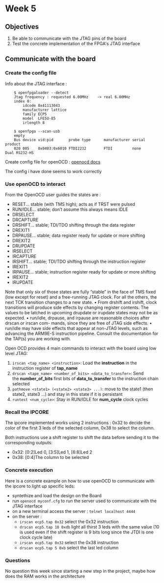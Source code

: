 # Week 5


## Objectives

1. Be able to communicate with the JTAG pins of the board
2. Test the concrete implementation of the FPGA's JTAG interface


## Communicate with the board

### Create the config file

Info about the JTAG interface : 

```shell
    $ openfpgaloader --detect
    Jtag frequency : requested 6.00MHz    -> real 6.00MHz   
    index 0:
        idcode 0x41113043
        manufacturer lattice
        family ECP5
        model  LFE5U-85
        irlength 8
```

```shell
    $ openfpga --scan-usb
    empty
    Bus device vid:pid       probe type      manufacturer serial               product
    020 005    0x0403:0x6010 FTDI2232        FTDI         none                 Dual RS232-HS
```

Create config file for openOCD : [openocd docs](https://openocd.org/doc/html/Config-File-Guidelines.html)

The config i have done seems to work correctly

### Use openOCD to interact

From the OpenOCD user guides the states are : 

- RESET... stable (with TMS high); acts as if TRST were pulsed
- RUN/IDLE... stable; don’t assume this always means IDLE
- DRSELECT
- DRCAPTURE
- DRSHIFT... stable; TDI/TDO shifting through the data register
- DREXIT1
- DRPAUSE... stable; data register ready for update or more shifting
- DREXIT2
- DRUPDATE
- IRSELECT
- IRCAPTURE
- IRSHIFT... stable; TDI/TDO shifting through the instruction register
- IREXIT1
- IRPAUSE... stable; instruction register ready for update or more shifting
- IREXIT2
- IRUPDATE

Note that only six of those states are fully “stable” in the face of TMS fixed (low except
for reset) and a free-running JTAG clock. For all the others, the next TCK transition
changes to a new state.
• From drshift and irshift, clock transitions will produce side effects by changing
register contents. The values to be latched in upcoming drupdate or irupdate states
may not be as expected.
• run/idle, drpause, and irpause are reasonable choices after drscan or irscan com-
mands, since they are free of JTAG side effects.
• run/idle may have side effects that appear at non-JTAG levels, such as advancing
the ARM9E-S instruction pipeline. Consult the documentation for the TAP(s) you are
working with.  

Open OCD provides 4 main commands to interact with the board using low level JTAG:  

1. ```irscan <tap_name> <instruction>```: Load the **instruction** in the instruction register of **tap_name**
2. ```drscan <tape_name> <number_of_bits> <data_to_transfer>```: Send  
   the **number_of_bits** first bits of **data_to_transfer** to the 
   instruction chain selected
3. ```pathmove <state1> (<state2> <state3> ...)```: move to the state1 (then state2, state3 ...) and stay in this state if it is persistant
4. ```runtest <num_cycle>```: Stay in RUN/IDLE for **num_cycle** clock cycles

### Recall the IPCORE

The ipcore implemented works using 2 instructions : 0x32 to decide the color of the first 3 leds of the selected column, 0x38 to select the column.  

Both instructions use a shift register to shift the data before sending it to the corresponding outputs:

- 0x32: \[0:2\]Led 0, \[3:5\]Led 1, \[6:8\]Led 2  
- 0x38: \[0:4\]The column to be selected

### Concrete execution

Here is a concrete example on how to use openOCD to communicate with the ipcore to light up specific leds:

- syntethize and load the design on the Board
- run ```openocd myconf.cfg``` to run the server used to communicate with the JTAG interface
- on a new terminal access the server : ```telnet localhost 4444```
- on the server :
  - ```irscan ecp5.tap 0x32``` select the 0x32 instruction
  - ```drscan ecp5.tap 10 0xdb``` light all thirst 3 leds with the same value (10 is used even if the shift register is 9 bits long since the JTDI is one clock cycle late)
  - ```irscan ecp5.tap 0x32``` select the 0x38 instruction
  - ```drscan ecp5.tap 5 0xb``` select the last led column

### Questions

No question this week since starting a new step in the project, maybe how does the RAM works in the architecture
